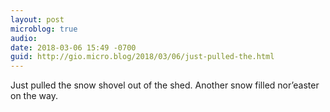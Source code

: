 ```yaml
---
layout: post
microblog: true
audio: 
date: 2018-03-06 15:49 -0700
guid: http://gio.micro.blog/2018/03/06/just-pulled-the.html
---
```

Just pulled the snow shovel out of the shed. Another snow filled nor’easter on the way.
